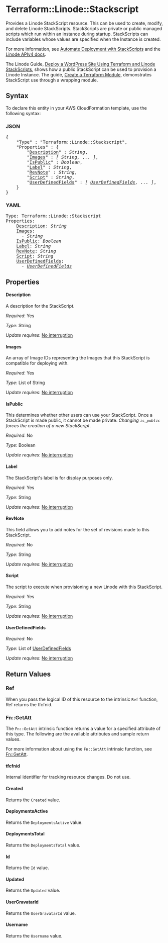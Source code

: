 # Terraform::Linode::Stackscript

Provides a Linode StackScript resource.  This can be used to create, modify, and delete Linode StackScripts.  StackScripts are private or public managed scripts which run within an instance during startup.  StackScripts can include variables whose values are specified when the Instance is created.  

For more information, see [Automate Deployment with StackScripts](https://www.linode.com/docs/platform/stackscripts/) and the [Linode APIv4 docs](https://developers.linode.com/api/v4#tag/StackScripts).

The Linode Guide, [Deploy a WordPress Site Using Terraform and Linode StackScripts](https://www.linode.com/docs/applications/configuration-management/deploy-a-wordpress-site-using-terraform-and-linode-stackscripts/), shows how a public StackScript can be used to provision a Linode Instance.   The guide, [Create a Terraform Module](https://www.linode.com/docs/applications/configuration-management/create-terraform-module/), demonstrates StackScript use through a wrapping module.

## Syntax

To declare this entity in your AWS CloudFormation template, use the following syntax:

### JSON

<pre>
{
    "Type" : "Terraform::Linode::Stackscript",
    "Properties" : {
        "<a href="#description" title="Description">Description</a>" : <i>String</i>,
        "<a href="#images" title="Images">Images</a>" : <i>[ String, ... ]</i>,
        "<a href="#ispublic" title="IsPublic">IsPublic</a>" : <i>Boolean</i>,
        "<a href="#label" title="Label">Label</a>" : <i>String</i>,
        "<a href="#revnote" title="RevNote">RevNote</a>" : <i>String</i>,
        "<a href="#script" title="Script">Script</a>" : <i>String</i>,
        "<a href="#userdefinedfields" title="UserDefinedFields">UserDefinedFields</a>" : <i>[ <a href="userdefinedfields.md">UserDefinedFields</a>, ... ]</i>,
    }
}
</pre>

### YAML

<pre>
Type: Terraform::Linode::Stackscript
Properties:
    <a href="#description" title="Description">Description</a>: <i>String</i>
    <a href="#images" title="Images">Images</a>: <i>
      - String</i>
    <a href="#ispublic" title="IsPublic">IsPublic</a>: <i>Boolean</i>
    <a href="#label" title="Label">Label</a>: <i>String</i>
    <a href="#revnote" title="RevNote">RevNote</a>: <i>String</i>
    <a href="#script" title="Script">Script</a>: <i>String</i>
    <a href="#userdefinedfields" title="UserDefinedFields">UserDefinedFields</a>: <i>
      - <a href="userdefinedfields.md">UserDefinedFields</a></i>
</pre>

## Properties

#### Description

A description for the StackScript.

_Required_: Yes

_Type_: String

_Update requires_: [No interruption](https://docs.aws.amazon.com/AWSCloudFormation/latest/UserGuide/using-cfn-updating-stacks-update-behaviors.html#update-no-interrupt)

#### Images

An array of Image IDs representing the Images that this StackScript is compatible for deploying with.

_Required_: Yes

_Type_: List of String

_Update requires_: [No interruption](https://docs.aws.amazon.com/AWSCloudFormation/latest/UserGuide/using-cfn-updating-stacks-update-behaviors.html#update-no-interrupt)

#### IsPublic

This determines whether other users can use your StackScript. Once a StackScript is made public, it cannot be made private. *Changing `is_public` forces the creation of a new StackScript*.

_Required_: No

_Type_: Boolean

_Update requires_: [No interruption](https://docs.aws.amazon.com/AWSCloudFormation/latest/UserGuide/using-cfn-updating-stacks-update-behaviors.html#update-no-interrupt)

#### Label

The StackScript's label is for display purposes only.

_Required_: Yes

_Type_: String

_Update requires_: [No interruption](https://docs.aws.amazon.com/AWSCloudFormation/latest/UserGuide/using-cfn-updating-stacks-update-behaviors.html#update-no-interrupt)

#### RevNote

This field allows you to add notes for the set of revisions made to this StackScript.

_Required_: No

_Type_: String

_Update requires_: [No interruption](https://docs.aws.amazon.com/AWSCloudFormation/latest/UserGuide/using-cfn-updating-stacks-update-behaviors.html#update-no-interrupt)

#### Script

The script to execute when provisioning a new Linode with this StackScript.

_Required_: Yes

_Type_: String

_Update requires_: [No interruption](https://docs.aws.amazon.com/AWSCloudFormation/latest/UserGuide/using-cfn-updating-stacks-update-behaviors.html#update-no-interrupt)

#### UserDefinedFields

_Required_: No

_Type_: List of <a href="userdefinedfields.md">UserDefinedFields</a>

_Update requires_: [No interruption](https://docs.aws.amazon.com/AWSCloudFormation/latest/UserGuide/using-cfn-updating-stacks-update-behaviors.html#update-no-interrupt)

## Return Values

### Ref

When you pass the logical ID of this resource to the intrinsic `Ref` function, Ref returns the tfcfnid.

### Fn::GetAtt

The `Fn::GetAtt` intrinsic function returns a value for a specified attribute of this type. The following are the available attributes and sample return values.

For more information about using the `Fn::GetAtt` intrinsic function, see [Fn::GetAtt](https://docs.aws.amazon.com/AWSCloudFormation/latest/UserGuide/intrinsic-function-reference-getatt.html).

#### tfcfnid

Internal identifier for tracking resource changes. Do not use.

#### Created

Returns the <code>Created</code> value.

#### DeploymentsActive

Returns the <code>DeploymentsActive</code> value.

#### DeploymentsTotal

Returns the <code>DeploymentsTotal</code> value.

#### Id

Returns the <code>Id</code> value.

#### Updated

Returns the <code>Updated</code> value.

#### UserGravatarId

Returns the <code>UserGravatarId</code> value.

#### Username

Returns the <code>Username</code> value.

